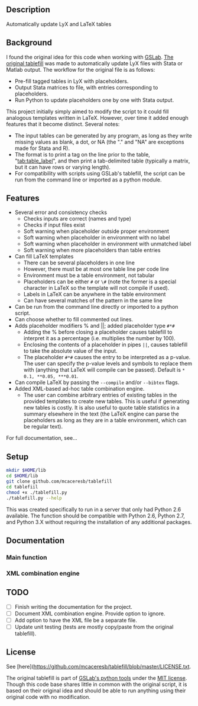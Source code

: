 Description
-----------

Automatically update LyX and LaTeX tables

Background
----------

I found the original idea for this code when working with [GSLab](https://github.com/gslab-econ). [The original tablefill](https://github.com/gslab-econ/gslab_python/blob/master/gslab_fill/tablefill.py) was made to automatically update LyX files with Stata or Matlab output. The workflow for the original file is as follows:
- Pre-fill tagged tables in LyX with placeholders.
- Output Stata matrices to file, with entries corresponding to placeholders.
- Run Python to update placeholders one by one with Stata output.

This project initially simply aimed to modify the script to it could fill analogous templates written in LaTeX. However, over time it added enough features that it become distinct. Several notes:
- The input tables can be generated by any program, as long as they write missing values as blank, a dot, or NA (the "." and "NA" are exceptions made for Stata and R).
- The format is to print a tag on the line prior to the table, "<tab:table_label>", and then print a tab-delimited table (typically a matrix, but it can have rows or varying length).
- For compatibility with scripts using GSLab's tablefill, the script can be run from the command line or imported as a python module.

Features
--------

- Several error and consistency checks
    - Checks inputs are correct (names and type)
    - Checks if input files exist
    - Soft warning when placeholder outside proper environment
    - Soft warning when placeholder in environment with no label
    - Soft warning when placeholder in environment with unmatched label
    - Soft warning when more placeholders than table entries
- Can fill LaTeX templates
    - There can be several placeholders in one line
    - However, there must be at most one table line per code line
    - Environment must be a table environment, not tabular
    - Placeholders can be either `#` or `\#` (note the former is a special character in LaTeX so the template will not compile if used).
    - Labels in LaTeX can be anywhere in the table environment
    - Can have several matches of the pattern in the same line
- Can be run from the command line directly or imported to a python script.
- Can choose whether to fill commented out lines.
- Adds placeholder modifiers % and ||; added placeholder type `#*#`
    - Adding the % before closing a placeholder causes tablefill to interpret it as a percentage (i.e. multiplies the number by 100).
    - Enclosing the contents of a placeholder in pipes `||`, causes tablefill to take the absolute value of the input.
    - The placeholder `#*#` causes the entry to be interpreted as a p-value. The user can specify the p-value levels and symbols to replace them with (anything that LaTeX will compile can be passed). Default is `* 0.1, **0.05, ***0.01`.
- Can compile LaTeX by passing the `--compile` and/or `--bibtex` flags.
- Added XML-based ad-hoc table combination engine.
    - The user can combine arbitrary entries of existing tables in the provided templates to create new tables. This is useful if generating new tables is costly. It is also useful to quote table statistics in a summary elsewhere in the text (the LaTeX engine can parse the placeholders as long as they are in a table environment, which can be regular text).

For full documentation, see...

Setup
-----

```bash
mkdir $HOME/lib
cd $HOME/lib
git clone github.com/mcaceresb/tablefill
cd tablefiil
chmod +x ./tablefill.py
./tablefill.py --help
```

This was created specifically to run in a server that only had Python 2.6 available. The function should be compatible with Python 2.6, Python 2.7, and Python 3.X without requiring the installation of any additional packages.

Documentation
-------------

### Main function

### XML combination engine

TODO
----

- [ ] Finish writing the documentation for the project.
- [ ] Document XML combination engine. Provide option to ignore.
- [ ] Add option to have the XML file be a separate file.
- [ ] Update unit testing (tests are mostly copy/paste from the original tablefill).

License
-------

See [here](https://github.com/mcaceresb/tablefill/blob/master/LICENSE.txt.

The original tablefill is part of [GSLab's python tools](https://github.com/gslab-econ/gslab_python) under the [MIT license](https://github.com/gslab-econ/gslab_python/blob/master/LICENSE.txt). Though this code base shares little in common with the original script, it is based on their original idea and should be able to run anything using their original code with no modification.
